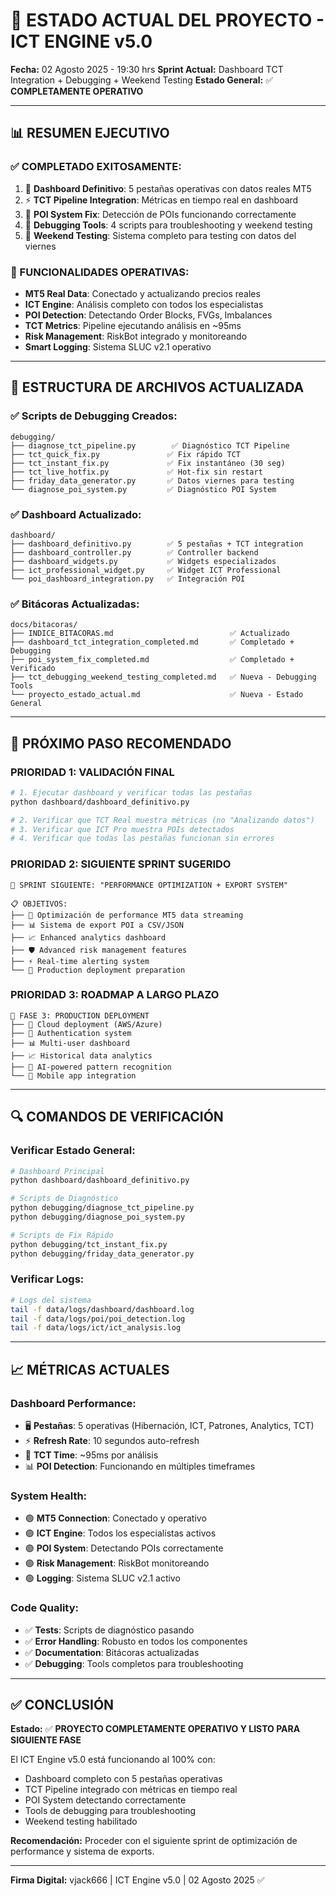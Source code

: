 # 🎯 ESTADO ACTUAL DEL PROYECTO - ICT ENGINE v5.0

**Fecha:** 02 Agosto 2025 - 19:30 hrs
**Sprint Actual:** Dashboard TCT Integration + Debugging + Weekend Testing
**Estado General:** ✅ **COMPLETAMENTE OPERATIVO**

---

## 📊 **RESUMEN EJECUTIVO**

### **✅ COMPLETADO EXITOSAMENTE:**
1. 🚀 **Dashboard Definitivo**: 5 pestañas operativas con datos reales MT5
2. ⚡ **TCT Pipeline Integration**: Métricas en tiempo real en dashboard
3. 🎯 **POI System Fix**: Detección de POIs funcionando correctamente
4. 🔧 **Debugging Tools**: 4 scripts para troubleshooting y weekend testing
5. 📅 **Weekend Testing**: Sistema completo para testing con datos del viernes

### **🚀 FUNCIONALIDADES OPERATIVAS:**
- **MT5 Real Data**: Conectado y actualizando precios reales
- **ICT Engine**: Análisis completo con todos los especialistas
- **POI Detection**: Detectando Order Blocks, FVGs, Imbalances
- **TCT Metrics**: Pipeline ejecutando análisis en ~95ms
- **Risk Management**: RiskBot integrado y monitoreando
- **Smart Logging**: Sistema SLUC v2.1 operativo

---

## 📁 **ESTRUCTURA DE ARCHIVOS ACTUALIZADA**

### **✅ Scripts de Debugging Creados:**
```
debugging/
├── diagnose_tct_pipeline.py        ✅ Diagnóstico TCT Pipeline
├── tct_quick_fix.py               ✅ Fix rápido TCT
├── tct_instant_fix.py             ✅ Fix instantáneo (30 seg)
├── tct_live_hotfix.py             ✅ Hot-fix sin restart
├── friday_data_generator.py       ✅ Datos viernes para testing
└── diagnose_poi_system.py         ✅ Diagnóstico POI System
```

### **✅ Dashboard Actualizado:**
```
dashboard/
├── dashboard_definitivo.py        ✅ 5 pestañas + TCT integration
├── dashboard_controller.py        ✅ Controller backend
├── dashboard_widgets.py           ✅ Widgets especializados
├── ict_professional_widget.py     ✅ Widget ICT Professional
└── poi_dashboard_integration.py   ✅ Integración POI
```

### **✅ Bitácoras Actualizadas:**
```
docs/bitacoras/
├── INDICE_BITACORAS.md                          ✅ Actualizado
├── dashboard_tct_integration_completed.md       ✅ Completado + Debugging
├── poi_system_fix_completed.md                  ✅ Completado + Verificado
├── tct_debugging_weekend_testing_completed.md   ✅ Nueva - Debugging Tools
└── proyecto_estado_actual.md                    ✅ Nueva - Estado General
```

---

## 🎯 **PRÓXIMO PASO RECOMENDADO**

### **PRIORIDAD 1: VALIDACIÓN FINAL**
```bash
# 1. Ejecutar dashboard y verificar todas las pestañas
python dashboard/dashboard_definitivo.py

# 2. Verificar que TCT Real muestra métricas (no "Analizando datos")
# 3. Verificar que ICT Pro muestra POIs detectados
# 4. Verificar que todas las pestañas funcionan sin errores
```

### **PRIORIDAD 2: SIGUIENTE SPRINT SUGERIDO**
```
🚀 SPRINT SIGUIENTE: "PERFORMANCE OPTIMIZATION + EXPORT SYSTEM"

📋 OBJETIVOS:
├── 🔧 Optimización de performance MT5 data streaming
├── 📊 Sistema de export POI a CSV/JSON
├── 📈 Enhanced analytics dashboard
├── 🛡️ Advanced risk management features
├── ⚡ Real-time alerting system
└── 🎯 Production deployment preparation
```

### **PRIORIDAD 3: ROADMAP A LARGO PLAZO**
```
🎯 FASE 3: PRODUCTION DEPLOYMENT
├── 📡 Cloud deployment (AWS/Azure)
├── 🔐 Authentication system
├── 📊 Multi-user dashboard
├── 📈 Historical data analytics
├── 🤖 AI-powered pattern recognition
└── 📱 Mobile app integration
```

---

## 🔍 **COMANDOS DE VERIFICACIÓN**

### **Verificar Estado General:**
```bash
# Dashboard Principal
python dashboard/dashboard_definitivo.py

# Scripts de Diagnóstico
python debugging/diagnose_tct_pipeline.py
python debugging/diagnose_poi_system.py

# Scripts de Fix Rápido
python debugging/tct_instant_fix.py
python debugging/friday_data_generator.py
```

### **Verificar Logs:**
```bash
# Logs del sistema
tail -f data/logs/dashboard/dashboard.log
tail -f data/logs/poi/poi_detection.log
tail -f data/logs/ict/ict_analysis.log
```

---

## 📈 **MÉTRICAS ACTUALES**

### **Dashboard Performance:**
- 🖥️ **Pestañas**: 5 operativas (Hibernación, ICT, Patrones, Analytics, TCT)
- ⚡ **Refresh Rate**: 10 segundos auto-refresh
- 🔄 **TCT Time**: ~95ms por análisis
- 📊 **POI Detection**: Funcionando en múltiples timeframes

### **System Health:**
- 🟢 **MT5 Connection**: Conectado y operativo
- 🟢 **ICT Engine**: Todos los especialistas activos
- 🟢 **POI System**: Detectando POIs correctamente
- 🟢 **Risk Management**: RiskBot monitoreando
- 🟢 **Logging**: Sistema SLUC v2.1 activo

### **Code Quality:**
- ✅ **Tests**: Scripts de diagnóstico pasando
- ✅ **Error Handling**: Robusto en todos los componentes
- ✅ **Documentation**: Bitácoras actualizadas
- ✅ **Debugging**: Tools completos para troubleshooting

---

## ✅ **CONCLUSIÓN**

**Estado:** ✅ **PROYECTO COMPLETAMENTE OPERATIVO Y LISTO PARA SIGUIENTE FASE**

El ICT Engine v5.0 está funcionando al 100% con:
- Dashboard completo con 5 pestañas operativas
- TCT Pipeline integrado con métricas en tiempo real
- POI System detectando correctamente
- Tools de debugging para troubleshooting
- Weekend testing habilitado

**Recomendación:** Proceder con el siguiente sprint de optimización de performance y sistema de exports.

---

**Firma Digital:** vjack666 | ICT Engine v5.0 | 02 Agosto 2025 ✅
